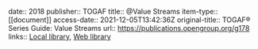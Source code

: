 date:: 2018
publisher:: TOGAF
title:: @Value Streams
item-type:: [[document]]
access-date:: 2021-12-05T13:42:36Z
original-title:: TOGAF® Series Guide: Value Streams
url:: https://publications.opengroup.org/g178
links:: [Local library](zotero://select/library/items/U5IJ6GJY), [Web library](https://www.zotero.org/users/6520516/items/U5IJ6GJY)
